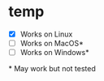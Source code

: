 # temp

- [x] Works on Linux
- [ ] Works on MacOS*
- [ ] Works on Windows*

\* May work but not tested
